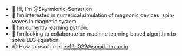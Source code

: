 - 👋 Hi, I’m @Skyrmionic-Sensation
- 👀 I’m interested in numerical simulation of magnonic devices, spin-waves in magnetic system.
- 🌱 I’m currently learning python.
- 💞️ I’m looking to collaborate on machine learning based algorithm to solve LLG equation.
- 📫 How to reach me: ee19d022@smail.iitm.ac.in

<!---
Skyrmionic-Sensation/Skyrmionic-Sensation is a ✨ special ✨ repository because its `README.md` (this file) appears on your GitHub profile.
You can click the Preview link to take a look at your changes.
--->
